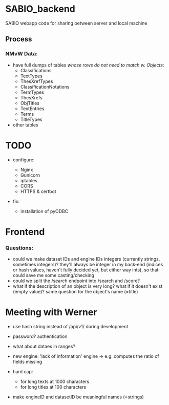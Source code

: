 # SABIO_backend
SABIO webapp code for sharing between server and local machine



## Process

### NMvW Data:

 - have full dumps of tables *whose rows do not need to match w. Objects*:
   - Classifications 
   - TextTypes 
   - ThesXrefTypes
   - ClassificationNotations
   - TermTypes 
   - ThesXrefs 
   - ObjTitles 
   - TextEntries 
   - Terms 
   - TitleTypes
 - other tables


# TODO 

 - configure:
   - Nginx
   - Gunicorn
   - iptables
   - CORS
   - HTTPS & certbot


 - fix:
   - installation of pyODBC 


# Frontend

### Questions: 

 - could we make dataset IDs and engine IDs integers (currently strings, sometimes integers)? 
   they'll always be integer in my back-end (indices or hash values, haven't fully decided yet, 
   but either way ints), so that could save me some casting/checking
 - could we split the /search endpoint into /search and /score?
 - what if the description of an object is very long? 
   what if it doesn't exist (empty value)? same question for the object's name (=title)


    
    
# Meeting with Werner

 - use hash string instead of /api/v1/ during development
 - password? authentication


 - what about dataes in ranges?

 - new engine: 'lack of information' engine -> e.g. computes the ratio of fields missing

 - hard cap:
   - for long texts at 1000 characters
   - for long titles at 100 characters

 - make engineID and datasetID be meaningful names (=strings)
 


